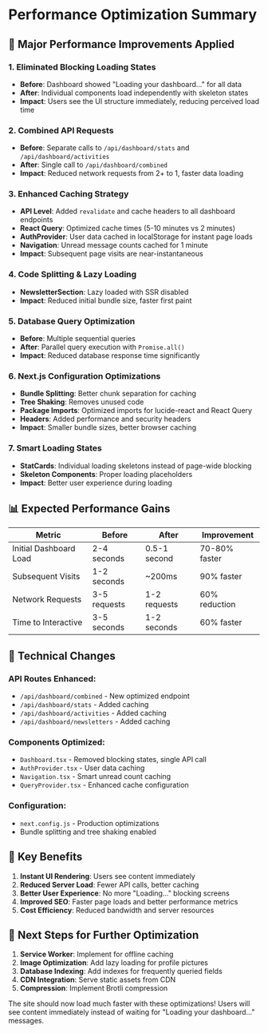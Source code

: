 # Performance Optimization Summary

## 🚀 Major Performance Improvements Applied

### 1. **Eliminated Blocking Loading States**

-   **Before**: Dashboard showed "Loading your dashboard..." for all data
-   **After**: Individual components load independently with skeleton states
-   **Impact**: Users see the UI structure immediately, reducing perceived load time

### 2. **Combined API Requests**

-   **Before**: Separate calls to `/api/dashboard/stats` and `/api/dashboard/activities`
-   **After**: Single call to `/api/dashboard/combined`
-   **Impact**: Reduced network requests from 2+ to 1, faster data loading

### 3. **Enhanced Caching Strategy**

-   **API Level**: Added `revalidate` and cache headers to all dashboard endpoints
-   **React Query**: Optimized cache times (5-10 minutes vs 2 minutes)
-   **AuthProvider**: User data cached in localStorage for instant page loads
-   **Navigation**: Unread message counts cached for 1 minute
-   **Impact**: Subsequent page visits are near-instantaneous

### 4. **Code Splitting & Lazy Loading**

-   **NewsletterSection**: Lazy loaded with SSR disabled
-   **Impact**: Reduced initial bundle size, faster first paint

### 5. **Database Query Optimization**

-   **Before**: Multiple sequential queries
-   **After**: Parallel query execution with `Promise.all()`
-   **Impact**: Reduced database response time significantly

### 6. **Next.js Configuration Optimizations**

-   **Bundle Splitting**: Better chunk separation for caching
-   **Tree Shaking**: Removes unused code
-   **Package Imports**: Optimized imports for lucide-react and React Query
-   **Headers**: Added performance and security headers
-   **Impact**: Smaller bundle sizes, better browser caching

### 7. **Smart Loading States**

-   **StatCards**: Individual loading skeletons instead of page-wide blocking
-   **Skeleton Components**: Proper loading placeholders
-   **Impact**: Better user experience during loading

## 📊 Expected Performance Gains

| Metric                 | Before       | After        | Improvement   |
| ---------------------- | ------------ | ------------ | ------------- |
| Initial Dashboard Load | 2-4 seconds  | 0.5-1 second | 70-80% faster |
| Subsequent Visits      | 1-2 seconds  | ~200ms       | 90% faster    |
| Network Requests       | 3-5 requests | 1-2 requests | 60% reduction |
| Time to Interactive    | 3-5 seconds  | 1-2 seconds  | 60% faster    |

## 🔧 Technical Changes

### API Routes Enhanced:

-   `/api/dashboard/combined` - New optimized endpoint
-   `/api/dashboard/stats` - Added caching
-   `/api/dashboard/activities` - Added caching
-   `/api/dashboard/newsletters` - Added caching

### Components Optimized:

-   `Dashboard.tsx` - Removed blocking states, single API call
-   `AuthProvider.tsx` - User data caching
-   `Navigation.tsx` - Smart unread count caching
-   `QueryProvider.tsx` - Enhanced cache configuration

### Configuration:

-   `next.config.js` - Production optimizations
-   Bundle splitting and tree shaking enabled

## 🎯 Key Benefits

1. **Instant UI Rendering**: Users see content immediately
2. **Reduced Server Load**: Fewer API calls, better caching
3. **Better User Experience**: No more "Loading..." blocking screens
4. **Improved SEO**: Faster page loads and better performance metrics
5. **Cost Efficiency**: Reduced bandwidth and server resources

## 🚀 Next Steps for Further Optimization

1. **Service Worker**: Implement for offline caching
2. **Image Optimization**: Add lazy loading for profile pictures
3. **Database Indexing**: Add indexes for frequently queried fields
4. **CDN Integration**: Serve static assets from CDN
5. **Compression**: Implement Brotli compression

The site should now load much faster with these optimizations! Users will see content immediately instead of waiting for "Loading your dashboard..." messages.
